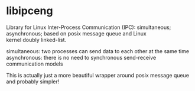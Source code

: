 # libipceng
Library for Linux Inter-Process Communication (IPC): simultaneous; asynchronous; based on posix message queue and Linux \
kernel doubly linked-list.

simultaneous: two processes can send data to each other at the same time\
asynchronous: there is no need to synchronous send-receive communication models

This is actually just a more beautiful wrapper around posix message queue and probably simpler!
